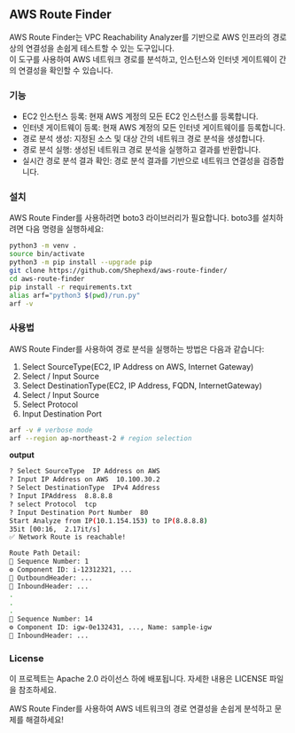 ## AWS Route Finder

AWS Route Finder는 VPC Reachability Analyzer를 기반으로 AWS 인프라의 경로 상의 연결성을 손쉽게 테스트할 수 있는 도구입니다.   
이 도구를 사용하여 AWS 네트워크 경로를 분석하고, 인스턴스와 인터넷 게이트웨이 간의 연결성을 확인할 수 있습니다.

### 기능

- EC2 인스턴스 등록: 현재 AWS 계정의 모든 EC2 인스턴스를 등록합니다.
- 인터넷 게이트웨이 등록: 현재 AWS 계정의 모든 인터넷 게이트웨이를 등록합니다.
- 경로 분석 생성: 지정된 소스 및 대상 간의 네트워크 경로 분석을 생성합니다.
- 경로 분석 실행: 생성된 네트워크 경로 분석을 실행하고 결과를 반환합니다.
- 실시간 경로 분석 결과 확인: 경로 분석 결과를 기반으로 네트워크 연결성을 검증합니다.

### 설치
AWS Route Finder를 사용하려면 boto3 라이브러리가 필요합니다. boto3를 설치하려면 다음 명령을 실행하세요:

```bash
python3 -m venv .
source bin/activate
python3 -m pip install --upgrade pip
git clone https://github.com/Shephexd/aws-route-finder/
cd aws-route-finder
pip install -r requirements.txt
alias arf="python3 $(pwd)/run.py"
arf -v
```


### 사용법

AWS Route Finder를 사용하여 경로 분석을 실행하는 방법은 다음과 같습니다:

1. Select SourceType(EC2, IP Address on AWS, Internet Gateway)
2. Select / Input Source
3. Select DestinationType(EC2, IP Address, FQDN, InternetGateway)
4. Select / Input Source
5. Select Protocol
6. Input Destination Port

```bash
arf -v # verbose mode
arf --region ap-northeast-2 # region selection
```

**output**
```bash
? Select SourceType  IP Address on AWS
? Input IP Address on AWS  10.100.30.2
? Select DestinationType  IPv4 Address
? Input IPAddress  8.8.8.8
? select Protocol  tcp
? Input Destination Port Number  80
Start Analyze from IP(10.1.154.153) to IP(8.8.8.8)
35it [00:16,  2.17it/s]                         
✅ Network Route is reachable!

Route Path Detail:
🔑 Sequence Number: 1
⚙️ Component ID: i-12312321, ...
🔗 OutboundHeader: ...
🔗 InboundHeader: ...
.
.
.
🔑 Sequence Number: 14
⚙️ Component ID: igw-0e132431, ..., Name: sample-igw
🔗 InboundHeader: ...
```


### License

이 프로젝트는 Apache 2.0 라이선스 하에 배포됩니다. 자세한 내용은 LICENSE 파일을 참조하세요.

AWS Route Finder를 사용하여 AWS 네트워크의 경로 연결성을 손쉽게 분석하고 문제를 해결하세요!